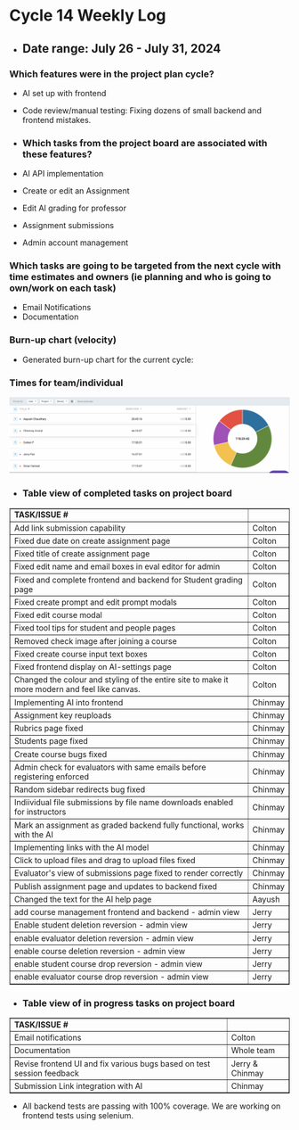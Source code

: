 # Cycle 14 Weekly Log

- ## Date range: July 26 - July 31, 2024

 ### Which features were in the project plan cycle?
- AI set up with frontend
- Code review/manual testing: Fixing dozens of small backend and frontend mistakes.

- ### Which tasks from the project board are associated with these features?
- AI API implementation
- Create or edit an Assignment
- Edit AI grading for professor
- Assignment submissions
- Admin account management

### Which tasks are going to be targeted from the next cycle with time estimates and owners (ie planning and who is going to own/work on each task)
- Email Notifications
- Documentation

### Burn-up chart (velocity)

- Generated burn-up chart for the current cycle:
  

### Times for team/individual

![alt text](../clockify-reports/cycle17.png)

- ### Table view of completed tasks on project board

<table border="1">
    <tr>
        <td><strong>TASK/ISSUE #</strong>
        </td>
    </tr>
    <tr>
        <td> Add link submission capability
        </td>
        <!-- Status -->
        <td> Colton
        </td>
    </tr>
    <tr>
        <td> Fixed due date on create assignment page
        </td>
        <!-- Status -->
        <td> Colton
        </td>
    </tr>
    <tr>
        <td> Fixed title of create assignment page
        </td>
        <!-- Status -->
        <td> Colton
        </td>
    </tr>
    <tr>
        <td> Fixed edit name and email boxes in eval editor for admin
        </td>
        <!-- Status -->
        <td> Colton
        </td>
    </tr>
    <tr>
        <td> Fixed and complete frontend and backend for Student grading page
        </td>
        <!-- Status -->
        <td> Colton
        </td>
    </tr>
    <tr>
        <td> Fixed create prompt and edit prompt modals
        </td>
        <!-- Status -->
        <td> Colton
        </td>
    </tr>
    <tr>
        <td> Fixed edit course modal
        </td>
        <!-- Status -->
        <td> Colton
        </td>
    </tr>
    <tr>
        <td> Fixed tool tips for student and people pages
        </td>
        <!-- Status -->
        <td> Colton
        </td>
    </tr>
    <tr>
        <td> Removed check image after joining a course
        </td>
        <!-- Status -->
        <td> Colton
        </td>
    </tr>
    <tr>
        <td> Fixed create course input text boxes
        </td>
        <!-- Status -->
        <td> Colton
        </td>
    </tr>
    <tr>
        <td> Fixed frontend display on AI-settings page
        </td>
        <!-- Status -->
        <td> Colton
        </td>
    </tr>
    <tr>
        <td> Changed the colour and styling of the entire site to make it more modern and feel like canvas.
        </td>
        <!-- Status -->
        <td> Colton
        </td>
    </tr>
    <tr>
        <td> Implementing AI into frontend
        </td>
        <!-- Status -->
        <td> Chinmay
        </td>
    </tr>
    <tr>
        <td> Assignment key reuploads
        </td>
        <!-- Status -->
        <td> Chinmay
        </td>
    </tr>
   <tr>
        <td> Rubrics page fixed
        </td>
        <!-- Status -->
        <td> Chinmay
        </td>
    </tr>
    <tr>
        <td> Students page fixed
        </td>
        <!-- Status -->
        <td> Chinmay
        </td>
    </tr>
    <tr>
        <td> Create course bugs fixed
        </td>
        <!-- Status -->
        <td> Chinmay
        </td>
    </tr>
    <tr>
        <td> Admin check for evaluators with same emails before registering enforced
        </td>
        <!-- Status -->
        <td> Chinmay
        </td>
    </tr>
    <tr>
        <td> Random sidebar redirects bug fixed
        </td>
        <!-- Status -->
        <td> Chinmay
        </td>
    </tr>
    <tr>
        <td> Indiividual file submissions by file name downloads enabled for instructors
        </td>
        <!-- Status -->
        <td> Chinmay
        </td>
    </tr> 
    <tr>
        <td> Mark an assignment as graded backend fully functional, works with the AI
        </td>
        <!-- Status -->
        <td> Chinmay
        </td>
    </tr>
    <tr>
        <td> Implementing links with the AI model
        </td>
        <!-- Status -->
        <td> Chinmay
        </td>
    </tr>
   <tr>
        <td> Click to upload files and drag to upload files fixed
        </td>
        <!-- Status -->
        <td> Chinmay
        </td>
    </tr>
    <tr>
        <td> Evaluator's view of submissions page fixed to render correctly
        </td>
        <!-- Status -->
        <td> Chinmay
        </td>
    </tr>
   <tr>
        <td> Publish assignment page and updates to backend fixed
        </td>
        <!-- Status -->
        <td> Chinmay
        </td>
    </tr>
    <tr>
        <td> Changed the text for the AI help page
        </td>
        <!-- Status -->
        <td> Aayush
        </td>
    </tr>
     <tr>
        <td> add course management frontend and backend - admin view
        </td>
        <!-- Status -->
        <td> Jerry
        </td>
    </tr>
    <tr>
        <td> Enable student deletion reversion - admin view
        </td>
        <!-- Status -->
        <td> Jerry
        </td>
    </tr>
     <tr>
        <td> enable evaluator deletion reversion - admin view
        </td>
        <!-- Status -->
        <td> Jerry
        </td>
    </tr>
     <tr>
        <td> enable course deletion reversion - admin view
        </td>
        <!-- Status -->
        <td> Jerry
        </td>
    </tr>
     <tr>
        <td> enable student course drop reversion - admin view
        </td>
        <!-- Status -->
        <td> Jerry
        </td>
    </tr>
     <tr>
        <td> enable evaluator course drop reversion - admin view
        </td>
        <!-- Status -->
        <td> Jerry
        </td>
    </tr>
</table>


- ### Table view of in progress tasks on project board
<table border="1">
<tr>
        <td><strong>TASK/ISSUE #</strong>
        </td>
    </tr>
    <tr>
        <td> Email notifications
        </td>
        <!-- Status -->
        <td> Colton
        </td>
    </tr>
    <tr>
        <td> Documentation
        </td>
        <!-- Status -->
        <td> Whole team
     <tr>
        <td> Revise frontend UI and fix various bugs based on test session feedback
        </td>
        <!-- Status -->
        <td> Jerry & Chinmay
        </td>
    </tr>
    <tr>
        <td> Submission Link integration with AI
        </td>
        <!-- Status -->
        <td> Chinmay
        </td>
    </tr>
</table>

- All backend tests are passing with 100% coverage. We are working on frontend tests using selenium.
